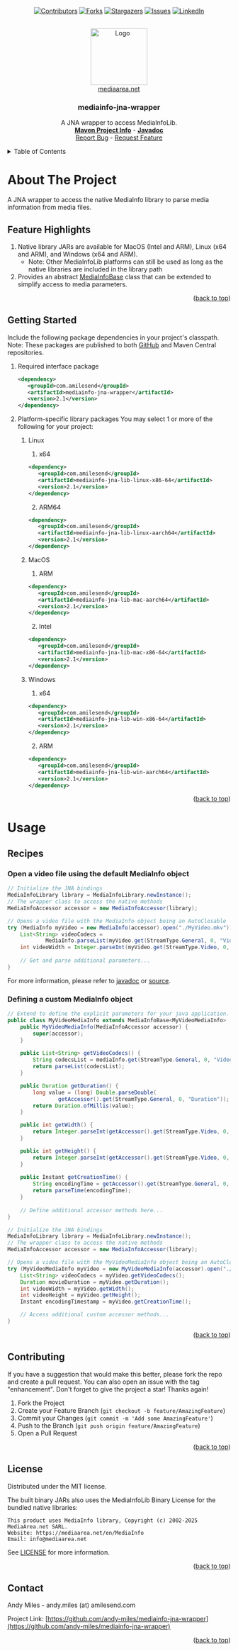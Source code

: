 <a name="readme-top"></a>
<!-- Template Credit: Othneil Drew (https://github.com/othneildrew),
                      https://github.com/othneildrew/Best-README-Template/tree/master -->
<!-- PROJECT SHIELDS -->
<div align="center">

[![Contributors][contributors-shield]][contributors-url]
[![Forks][forks-shield]][forks-url]
[![Stargazers][stars-shield]][stars-url]
[![Issues][issues-shield]][issues-url]
[![LinkedIn][linkedin-shield]][linkedin-url]

</div>

<!-- PROJECT LOGO -->
<br />
<div align="center">
  <a href="https://mediaarea.net/en/MediaInfo">
    <img src="https://mediaarea.net/images/45c0bef-f798f49.png" alt="Logo" width="128" height="128">
  </a>
  <br/>
  <a href="https://mediaarea.net/en/MediaInfo">mediaarea.net</a>
  <h3 align="center">mediainfo-jna-wrapper</h3>

  <p align="center">
    A JNA wrapper to access MediaInfoLib.
    <br />
    <a href="https://www.amilesend.com/mediainfo-jna-wrapper"><strong>Maven Project Info</strong></a>
    -
    <a href="https://www.amilesend.com/mediainfo-jna-wrapper/apidocs/index.html"><strong>Javadoc</strong></a>
    <br />
    <a href="https://github.com/andy-miles/mediainfo-jna-wrapper/issues">Report Bug</a>
    -
    <a href="https://github.com/andy-miles/mediainfo-jna-wrapper/issues">Request Feature</a>
  </p>
</div>


<!-- TABLE OF CONTENTS -->
<details>
  <summary>Table of Contents</summary>
  <ol>
    <li>
      <a href="#about-the-project">About The Project</a>
      <ul>
        <li><a href="#feature-highlights">Feature Highlights</a></li>
      </ul>
    </li>
    <li><a href="#getting-started">Getting Started</a></li>
    <li>
      <a href="#usage">Usage</a>
      <ul>
        <li><a href="#recipes">Recipes</a></li>
      </ul>
    </li>
    <li><a href="#contributing">Contributing</a></li>
    <li><a href="#license">License</a></li>
    <li><a href="#contact">Contact</a></li>
  </ol>
</details>


<!-- ABOUT THE PROJECT -->
# About The Project

A JNA wrapper to access the native MediaInfo library to parse media information from media files.

<a name="feature-highlights"></a>
## Feature Highlights
1. Native library JARs are available for MacOS (Intel and ARM), Linux (x64 and ARM), and Windows (x64 and ARM).
   * Note: Other MediaInfoLib platforms can still be used as long as the native libraries are included in the library path
3. Provides an abstract [MediaInfoBase](https://github.com/andy-miles/mediainfo-jna-wrapper/blob/main/src/main/java/com/amilesend/mediainfo/MediaInfoBase.java) class that can be extended to simplify access to media parameters.

<div align="right">(<a href="#readme-top">back to top</a>)</div>

<a name="getting-started"></a>
## Getting Started

Include the following package dependencies in your project's classpath. Note: These packages are published to both
[GitHub](https://github.com/andy-miles/mediainfo-jna-wrapper/packages/2306114) and Maven Central repositories.

1. Required interface package

   ```xml
   <dependency>
      <groupId>com.amilesend</groupId>
      <artifactId>mediainfo-jna-wrapper</artifactId>
      <version>2.1</version>
   </dependency>
   ```
2. Platform-specific library packages
You may select 1 or more of the following for your project:
   1. Linux
      1. x64
      ```xml
      <dependency>
         <groupId>com.amilesend</groupId>
         <artifactId>mediainfo-jna-lib-linux-x86-64</artifactId>
         <version>2.1</version>
      </dependency>
      ```
      2. ARM64
      ```xml
      <dependency>
         <groupId>com.amilesend</groupId>
         <artifactId>mediainfo-jna-lib-linux-aarch64</artifactId>
         <version>2.1</version>
      </dependency>
      ```
   2. MacOS
      1. ARM
      ```xml
      <dependency>
         <groupId>com.amilesend</groupId>
         <artifactId>mediainfo-jna-lib-mac-aarch64</artifactId>
         <version>2.1</version>
      </dependency>
      ```
      2. Intel

      ```xml
      <dependency>
         <groupId>com.amilesend</groupId>
         <artifactId>mediainfo-jna-lib-mac-x86-64</artifactId>
         <version>2.1</version>
      </dependency>
      ```
   3. Windows
      1. x64

      ```xml
      <dependency>
         <groupId>com.amilesend</groupId>
         <artifactId>mediainfo-jna-lib-win-x86-64</artifactId>
         <version>2.1</version>
      </dependency>
      ```
      2. ARM
      ```xml
      <dependency>
         <groupId>com.amilesend</groupId>
         <artifactId>mediainfo-jna-lib-win-aarch64</artifactId>
         <version>2.1</version>
      </dependency>
      ```

<div align="right">(<a href="#readme-top">back to top</a>)</div>

<a name="usage"></a>
# Usage
## Recipes
### Open a video file using the default MediaInfo object
```java
// Initialize the JNA bindings
MediaInfoLibrary library = MediaInfoLibrary.newInstance();
// The wrapper class to access the native methods
MediaInfoAccessor accessor = new MediaInfoAccessor(library);

// Opens a video file with the MediaInfo object being an AutoClosable
try (MediaInfo myVideo = new MediaInfo(accessor).open("./MyVideo.mkv")) {
    List<String> videoCodecs =
            MediaInfo.parseList(myVideo.get(StreamType.General, 0, "Video_Codec_List"));
    int videoWidth = Integer.parseInt(myVideo.get(StreamType.Video, 0, "Width"));
   
    // Get and parse additional parameters...
}
```
For more information, please refer to [javadoc](https://www.amilesend.com/mediainfo-jna-wrapper/apidocs/com/amilesend/mediainfo/MediaInfo.html) 
or [source](https://github.com/andy-miles/mediainfo-jna-wrapper/blob/main/src/main/java/com/amilesend/mediainfo/MediaInfo.java).

### Defining a custom MediaInfo object
```java
// Extend to define the explicit parameters for your java application.
public class MyVideoMediaInfo extends MediaInfoBase<MyVideoMediaInfo>  {
    public MyVideoMediaInfo(MediaInfoAccessor accessor) {
        super(accessor);
    }
 
    public List<String> getVideoCodecs() {
        String codecsList = mediaInfo.get(StreamType.General, 0, "Video_Codec_List");
        return parseList(codecsList);
    }

    public Duration getDuration() {
        long value = (long) Double.parseDouble(
                getAccessor().get(StreamType.General, 0, "Duration"));
        return Duration.ofMillis(value);
    }

    public int getWidth() {
        return Integer.parseInt(getAccessor().get(StreamType.Video, 0, "Width"));
    }

    public int getHeight() {
        return Integer.parseInt(getAccessor().get(StreamType.Video, 0, "Height"));
    }
    
    public Instant getCreationTime() {
        String encodingTime = getAccessor().get(StreamType.General, 0, "Encoded_Date");
        return parseTime(encodingTime);
    }
    
    // Define additional accessor methods here...
}

// Initialize the JNA bindings
MediaInfoLibrary library = MediaInfoLibrary.newInstance();
// The wrapper class to access the native methods
MediaInfoAccessor accessor = new MediaInfoAccessor(library);

// Opens a video file with the MyVideoMediaInfo object being an AutoClosable
try (MyVideoMediaInfo myVideo = new MyVideoMediaInfo(accessor).open("./MyVideo.mkv")) {
    List<String> videoCodecs = myVideo.getVideoCodecs();
    Duration movieDuration = myVideo.getDuration();
    int videoWidth = myVideo.getWidth();
    int videoHeight = myVideo.getHeight();
    Instant encodingTimestamp = myVideo.getCreationTime();

    // Access additional custom accessor methods...
}
```

<div align="right">(<a href="#readme-top">back to top</a>)</div>

<!-- CONTRIBUTING -->
## Contributing

If you have a suggestion that would make this better, please fork the repo and create a pull request. You can also open an issue with the tag "enhancement".
Don't forget to give the project a star! Thanks again!

1. Fork the Project
2. Create your Feature Branch (`git checkout -b feature/AmazingFeature`)
3. Commit your Changes (`git commit -m 'Add some AmazingFeature'`)
4. Push to the Branch (`git push origin feature/AmazingFeature`)
5. Open a Pull Request

<div align="right">(<a href="#readme-top">back to top</a>)</div>

<!-- LICENSE -->
## License

Distributed under the MIT license. 

The built binary JARs also uses the MediaInfoLib Binary License for the bundled native libraries:
```
This product uses MediaInfo library, Copyright (c) 2002-2025 MediaArea.net SARL.
Website: https://mediaarea.net/en/MediaInfo
Email: info@mediaarea.net
```

See [LICENSE](https://github.com/andy-miles/mediainfo-jna-wrapper/blob/main/LICENSE) for more information.

<div align="right">(<a href="#readme-top">back to top</a>)</div>


<!-- CONTACT -->
## Contact

Andy Miles - andy.miles (at) amilesend.com

Project Link: [https://github.com/andy-miles/mediainfo-jna-wrapper](https://github.com/andy-miles/mediainfo-jna-wrapper)

<div align="right">(<a href="#readme-top">back to top</a>)</div>



<!-- MARKDOWN LINKS & IMAGES -->
<!-- https://www.markdownguide.org/basic-syntax/#reference-style-links -->
<!-- MARKDOWN LINKS & IMAGES -->
<!-- https://www.markdownguide.org/basic-syntax/#reference-style-links -->
[contributors-shield]: https://img.shields.io/github/contributors/andy-miles/mediainfo-jna-wrapper.svg?style=for-the-badge
[contributors-url]: https://github.com/andy-miles/mediainfo-jna-wrapper/graphs/contributors
[forks-shield]: https://img.shields.io/github/forks/andy-miles/mediainfo-jna-wrapper.svg?style=for-the-badge
[forks-url]: https://github.com/andy-miles/mediainfo-jna-wrapper/network/members
[stars-shield]: https://img.shields.io/github/stars/andy-miles/mediainfo-jna-wrapper.svg?style=for-the-badge
[stars-url]: https://github.com/andy-miles/mediainfo-jna-wrapper/stargazers
[issues-shield]: https://img.shields.io/github/issues/andy-miles/mediainfo-jna-wrapper.svg?style=for-the-badge
[issues-url]: https://github.com/andy-miles/mediainfo-jna-wrapper/issues
[license-shield]: https://img.shields.io/github/license/andy-miles/mediainfo-jna-wrapper.svg?style=for-the-badge
[license-url]: https://github.com/andy-miles/mediainfo-jna-wrapper/blob/master/LICENSE.txt
[linkedin-shield]: https://img.shields.io/badge/-LinkedIn-black.svg?style=for-the-badge&logo=linkedin&colorB=555
[linkedin-url]: https://www.linkedin.com/in/andy-miles
[product-screenshot]: images/screenshot.png
[Next.js]: https://img.shields.io/badge/next.js-000000?style=for-the-badge&logo=nextdotjs&logoColor=white
[Next-url]: https://nextjs.org/
[React.js]: https://img.shields.io/badge/React-20232A?style=for-the-badge&logo=react&logoColor=61DAFB
[React-url]: https://reactjs.org/
[Vue.js]: https://img.shields.io/badge/Vue.js-35495E?style=for-the-badge&logo=vuedotjs&logoColor=4FC08D
[Vue-url]: https://vuejs.org/
[Angular.io]: https://img.shields.io/badge/Angular-DD0031?style=for-the-badge&logo=angular&logoColor=white
[Angular-url]: https://angular.io/
[Svelte.dev]: https://img.shields.io/badge/Svelte-4A4A55?style=for-the-badge&logo=svelte&logoColor=FF3E00
[Svelte-url]: https://svelte.dev/
[Laravel.com]: https://img.shields.io/badge/Laravel-FF2D20?style=for-the-badge&logo=laravel&logoColor=white
[Laravel-url]: https://laravel.com
[Bootstrap.com]: https://img.shields.io/badge/Bootstrap-563D7C?style=for-the-badge&logo=bootstrap&logoColor=white
[Bootstrap-url]: https://getbootstrap.com
[JQuery.com]: https://img.shields.io/badge/jQuery-0769AD?style=for-the-badge&logo=jquery&logoColor=white
[JQuery-url]: https://jquery.com 
